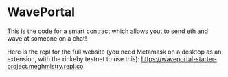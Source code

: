 # WavePortal

This is the code for a smart contract which allows yout to send eth and wave at someone on a chat! 

Here is the repl for the full website (you need Metamask on a desktop as an extension, with the rinkeby testnet to use this): https://waveportal-starter-project.meghmistry.repl.co
